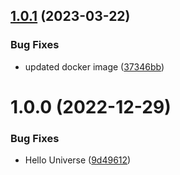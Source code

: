 ## [1.0.1](https://github.com/spectrocloud/hello-universe-db/compare/v1.0.0...v1.0.1) (2023-03-22)


### Bug Fixes

* updated docker image ([37346bb](https://github.com/spectrocloud/hello-universe-db/commit/37346bb5ccb3844cac70964badc05ac018e66243))

# 1.0.0 (2022-12-29)


### Bug Fixes

* Hello Universe ([9d49612](https://github.com/spectrocloud/hello-universe-db/commit/9d496127a9b9bd4687be6740806cd971ae544f2f))
